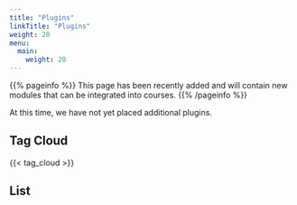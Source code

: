 ```yaml
---
title: "Plugins"
linkTitle: "Plugins"
weight: 20
menu:
  main:
    weight: 20
---
```


{{% pageinfo %}}
This page has been recently added and will contain new modules that can be integrated into courses.
{{% /pageinfo %}}


At this time, we have not yet placed additional plugins.

## Tag Cloud

{{< tag_cloud >}}

## List
